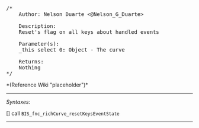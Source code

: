 <pre>/*
	Author: Nelson Duarte <@Nelson_G_Duarte>

	Description:
	Reset's flag on all keys about handled events

	Parameter(s):
	_this select 0: Object - The curve

	Returns:
	Nothing
*/</pre>*(Reference Wiki "placeholder")*<!-- Remove this after fill-in -->


---
*Syntaxes:*

[] call `BIS_fnc_richCurve_resetKeysEventState`

---
